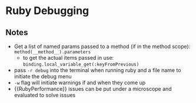 # Ruby Debugging

## Notes

* Get a list of named params passed to a method (if in the method scope): `method(__method__).parameters`
  * to get the actual items passed in use: `binding.local_variable_get(:keyFromPrevious)`
* pass `-r debug` into the terminal when running ruby and a file name to initiate the debug menu
* `-w` flag will initiate warnings if and when they come up
* {{RubyPerformance}} issues can be put under a microscope and evaluated to solve issues